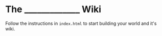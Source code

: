 # The _____________ Wiki

Follow the instructions in `index.html` to start building your world and it's wiki.